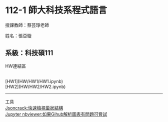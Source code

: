 # 112-1 師大科技系程式語言</br>

授課教師：蔡芸琤老師</br>

姓名：張亞璇</br>

系級：科技碩111</br>
---
HW連結區

</br>
[HW1](HW/HW1/HW1.ipynb)</br>
[HW2](HW/HW2/HW2.ipynb)</br>

---
工具
</br>
[Jsoncrack:快速檢視巢狀結構](https://jsoncrack.com/editor)
</br>
[Jupyter nbviewer:如果Gihub解析圖表有問題可嘗試](https://nbviewer.org/)
